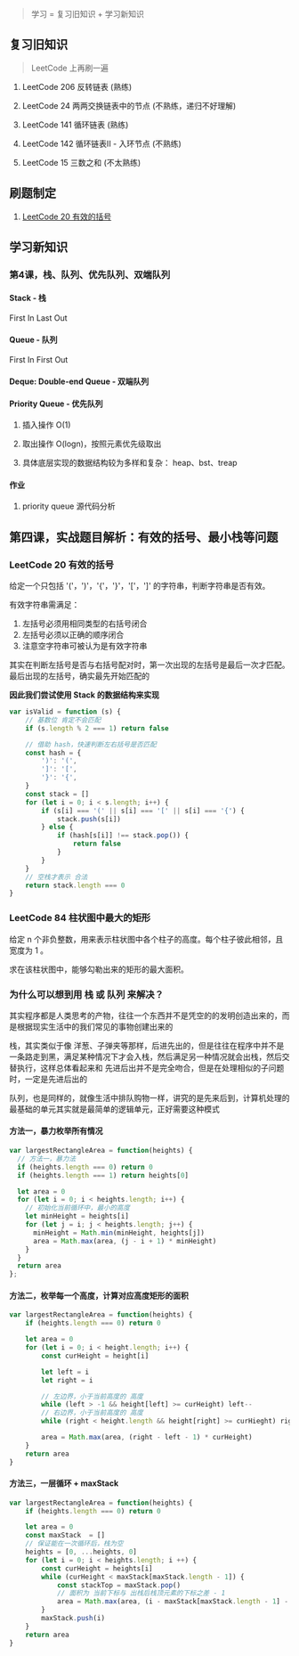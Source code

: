 > 学习 = 复习旧知识 + 学习新知识

## 复习旧知识
> LeetCode 上再刷一遍

1. LeetCode 206 反转链表 (熟练)

2. LeetCode 24 两两交换链表中的节点 (不熟练，递归不好理解)

3. LeetCode 141 循环链表 (熟练)

4. LeetCode 142 循环链表II - 入环节点 (不熟练)

5. LeetCode 15 三数之和 (不太熟练)

## 刷题制定
1. [LeetCode 20 有效的括号]()

## 学习新知识
### 第4课，栈、队列、优先队列、双端队列

#### Stack - 栈
First In Last Out

#### Queue - 队列
First In First Out


#### Deque: Double-end Queue - 双端队列


#### Priority Queue - 优先队列
1. 插入操作 O(1)

2. 取出操作 O(logn)，按照元素优先级取出

3. 具体底层实现的数据结构较为多样和复杂： heap、bst、treap

#### 作业
1. priority queue 源代码分析


## 第四课，实战题目解析：有效的括号、最小栈等问题

<h3 id="1">LeetCode 20 有效的括号</h3>
给定一个只包括 '('，')'，'{'，'}'，'['，']' 的字符串，判断字符串是否有效。

有效字符串需满足：
1. 左括号必须用相同类型的右括号闭合
2. 左括号必须以正确的顺序闭合
3. 注意空字符串可被认为是有效字符串

其实在判断左括号是否与右括号配对时，第一次出现的左括号是最后一次才匹配。最后出现的左括号，确实最先开始匹配的  

**因此我们尝试使用 Stack 的数据结构来实现**

```js
var isValid = function (s) {
    // 基数位 肯定不会匹配
    if (s.length % 2 === 1) return false

    // 借助 hash，快速判断左右括号是否匹配
    const hash = {
        ')': '(',
        ']': '[',
        '}': '{',
    }
    const stack = []
    for (let i = 0; i < s.length; i++) {
        if (s[i] === '(' || s[i] === '[' || s[i] === '{') {
            stack.push(s[i])
        } else {
            if (hash[s[i]] !== stack.pop()) {
                return false
            }
        }
    }
    // 空栈才表示 合法
    return stack.length === 0
}
```

<h3 id="2">LeetCode 84 柱状图中最大的矩形</h3>
给定 n 个非负整数，用来表示柱状图中各个柱子的高度。每个柱子彼此相邻，且宽度为 1 。

求在该柱状图中，能够勾勒出来的矩形的最大面积。


### 为什么可以想到用 栈 或 队列 来解决？
其实程序都是人类思考的产物，往往一个东西并不是凭空的的发明创造出来的，而是根据现实生活中的我们常见的事物创建出来的  

栈，其实类似于像 洋葱、子弹夹等那样，后进先出的，但是往往在程序中并不是一条路走到黑，满足某种情况下才会入栈，然后满足另一种情况就会出栈，然后交替执行，这样总体看起来和 先进后出并不是完全吻合，但是在处理相似的子问题时，一定是先进后出的

队列，也是同样的，就像生活中排队购物一样，讲究的是先来后到，计算机处理的最基础的单元其实就是最简单的逻辑单元，正好需要这种模式

#### 方法一，暴力枚举所有情况
```js
var largestRectangleArea = function(heights) {
  // 方法一，暴力法
  if (heights.length === 0) return 0
  if (heights.length === 1) return heights[0]

  let area = 0
  for (let i = 0; i < heights.length; i++) {
    // 初始化当前循环中，最小的高度
    let minHeight = heights[i]
    for (let j = i; j < heights.length; j++) {
      minHeight = Math.min(minHeight, heights[j])
      area = Math.max(area, (j - i + 1) * minHeight)
    }
  }
  return area
};
```


#### 方法二，枚举每一个高度，计算对应高度矩形的面积
```js
var largestRectangleArea = function(heights) {
    if (heights.length === 0) return 0

    let area = 0
    for (let i = 0; i < height.length; i++) {
        const curHeight = height[i]

        let left = i
        let right = i

        // 左边界，小于当前高度的 高度
        while (left > -1 && height[left] >= curHeight) left--
        // 右边界，小于当前高度的 高度
        while (right < height.length && height[right] >= curHieght) right++

        area = Math.max(area, (right - left - 1) * curHeight)
    }
    return area
}
```

#### 方法三，一层循环 + maxStack
```js
var largestRectangleArea = function(heights) {
    if (heights.length === 0) return 0

    let area = 0
    const maxStack  = []
    // 保证能在一次循环后，栈为空
    heights = [0, ...heights, 0]
    for (let i = 0; i < heights.length; i ++) {
        const curHeight = heights[i]
        while (curHeight < maxStack[maxStack.length - 1]) {
            const stackTop = maxStack.pop()
            // 面积为 当前下标与 出栈后栈顶元素的下标之差 - 1
            area = Math.max(area, (i - maxStack[maxStack.length - 1] - 1) * curHeight)
        }
        maxStack.push(i)
    }
    return area
}
```

